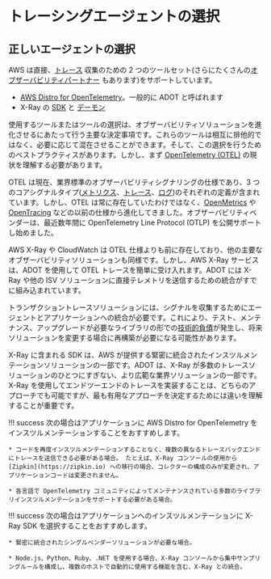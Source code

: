 # トレーシングエージェントの選択

## 正しいエージェントの選択

AWS は直接、[トレース](../../signals/traces/) 収集のための 2 つのツールセット(さらにたくさんの[オブザーバビリティパートナー](https://aws.amazon.com/products/management-and-governance/partners/) もあります)をサポートしています。

* [AWS Distro for OpenTelemetry](https://aws-otel.github.io/)。一般的に ADOT と呼ばれます
* X-Ray の [SDK](https://docs.aws.amazon.com/xray/latest/devguide/xray-instrumenting-your-app.html) と [デーモン](https://docs.aws.amazon.com/xray/latest/devguide/xray-daemon.html)

使用するツールまたはツールの選択は、オブザーバビリティソリューションを進化させるにあたって行う主要な決定事項です。これらのツールは相互に排他的ではなく、必要に応じて混在させることができます。そして、この選択を行うためのベストプラクティスがあります。しかし、まず [OpenTelemetry (OTEL)](https://opentelemetry.io/) の現状を理解する必要があります。 

OTEL は現在、業界標準のオブザーバビリティシグナリングの仕様であり、3 つのコアシグナルタイプ([メトリクス](../../signals/metrics/)、[トレース](../../signals/traces/)、[ログ](../../signals/logs))のそれぞれの定義が含まれています。しかし、OTEL は常に存在していたわけではなく、[OpenMetrics](https://openmetrics.io) や [OpenTracing](https://opentracing.io) などの以前の仕様から進化してきました。オブザーバビリティベンダーは、最近数年間に OpenTelemetry Line Protocol (OTLP) を公開サポートし始めました。

AWS X-Ray や CloudWatch は OTEL 仕様よりも前に存在しており、他の主要なオブザーバビリティソリューションも同様です。しかし、AWS X-Ray サービスは、ADOT を使用して OTEL トレースを簡単に受け入れます。ADOT には X-Ray や他の ISV ソリューションに直接テレメトリを送信するための統合がすでに組み込まれています。

トランザクショントレースソリューションには、シグナルを収集するためにエージェントとアプリケーションへの統合が必要です。これにより、テスト、メンテナンス、アップグレードが必要なライブラリの形での[技術的負債](../../faq/#what-is-technical-debt)が発生し、将来ソリューションを変更する場合に再構築が必要になる可能性があります。

X-Ray に含まれる SDK は、AWS が提供する緊密に統合されたインスツルメンテーションソリューションの一部です。ADOT は、X-Ray が多数のトレースソリューションのひとつにすぎない、より広範な業界ソリューションの一部です。X-Ray を使用してエンドツーエンドのトレースを実装することは、どちらのアプローチでも可能ですが、最も有用なアプローチを決定するためには違いを理解することが重要です。

!!! success
	次の場合はアプリケーションに AWS Distro for OpenTelemetry をインスツルメンテーションすることをおすすめします。

    * コードを再度インスツルメンテーションすることなく、複数の異なるトレースバックエンドにトレースを送信できる必要がある場合。 たとえば、X-Ray コンソールの使用から [Zipkin](https://zipkin.io) への移行の場合、コレクターの構成のみが変更され、アプリケーションコードは変更されません。

    * 各言語で OpenTelemetry コミュニティによってメンテナンスされている多数のライブラリインスツルメンテーションをサポートする必要がある場合。

!!! success
	次の場合はアプリケーションへのインスツルメンテーションに X-Ray SDK を選択することをおすすめします。

    * 緊密に統合されたシングルベンダーソリューションが必要な場合。

    * Node.js、Python、Ruby、.NET を使用する場合、X-Ray コンソールから集中サンプリングルールを構成し、複数のホストで自動的に使用する機能を含む、X-Ray との統合。
